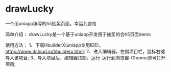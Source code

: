 # drawLucky
一个用uniapp编写的h5抽奖页面，幸运九宫格

简单介绍：
drawLucky是一个基于uniapp开发用于抽奖的会h5页面demo

使用方法：
1、下载HbuilderX(uniapp专用IDE)，https://www.dcloud.io/hbuilderx.html;
2、进入编辑器，左侧项目栏，鼠标右键导入该项目;
3、导入项目后，编辑器顶部，运行-运行到浏览器-Chrome即可打开项目;
